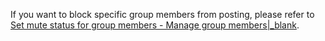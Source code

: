 <div class="mk-hint">

If you want to block specific group members from posting, please refer to [Set mute status for group members - Manage group members\|_blank](!zim-Group_Members#muteGroupMembers).
</div>









